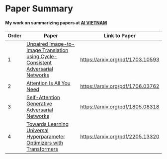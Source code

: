 # Paper Summary

#### My work on summarizing papers at [AI VIETNAM](http://aivietnam.edu.vn/)

| Order | Paper  | Link to Paper |
| ------------- | ------------- | ------------- |
| 1 | [Unpaired Image-to-Image Translation using Cycle-Consistent Adversarial Networks](https://github.com/quocviethere/Paper-Summary/tree/main/Unpaired%20Image-to-Image%20Translation%20using%20Cycle-Consistent%20Adversarial%20Networks) | https://arxiv.org/pdf/1703.10593|
| 2 | [Attention Is All You Need](https://github.com/quocviethere/Paper-Summary/tree/main/Attention%20Is%20All%20You%20Need) |https://arxiv.org/pdf/1706.03762|
| 3 | [Self-Attention Generative Adversarial Networks](https://github.com/quocviethere/Paper-Summary/tree/main/Self-Attention%20Generative%20Adversarial%20Networks)  | https://arxiv.org/pdf/1805.08318 |
| 4 | [Towards Learning Universal Hyperparameter Optimizers with Transformers](https://github.com/quocviethere/Paper-Summary/tree/main/Towards%20Learning%20Universal%20Hyperparameter%20Optimizers%20with%20Transformers) |https://arxiv.org/pdf/2205.13320|
